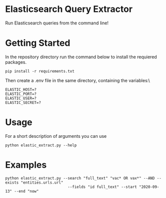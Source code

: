 # Elasticsearch Query Extractor

Run Elasticsearch queries from the command line!

# Getting Started

In the repository directory run the command below to install the requiered packages.

```
pip install -r requirements.txt
```

Then create a .env file in the same directory, containing the variables:\

```
ELASTIC_HOST=?
ELASTIC_PORT=?
ELASTIC_USER=?
ELASTIC_SECRET=?
```
  
# Usage

For a short description of arguments you can use

```
python elastic_extract.py --help
```

# Examples

```
python elastic_extract.py --search "full_text" "vac* OR vax*" --AND --exists "entities.urls.url" 
                            --fields "id full_text" --start "2020-09-13" --end "now"
```

